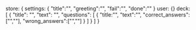 store: {
    settings: {
        "title":"",
        "greeting":"",
        "fail":"",
        "done":""
    }
    user: {}
    deck: [
        {
            "title": "",
            "text": "",
            "questions": [
                {
                    "title:"",
                    "text":"",
                    "correct_answers":["",""],
                    "wrong_answers":["",""]
                }
            ]
        }
    ]
}